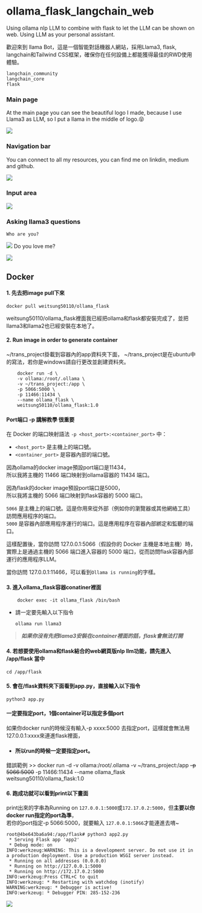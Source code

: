 # ollama_flask_langchain_web
Using ollama nlp LLM to combine with flask to let the LLM can be shown on web. Using LLM as your personal assistant.

歡迎來到 llama Bot，這是一個智能對話機器人網站，採用Llama3, flask, langchain和Tailwind CSS框架，確保你在任何設備上都能獲得最佳的RWD使用體驗。

    langchain_community
    langchain_core
    flask 

### Main page
At the main page you can see the beautiful logo I made, because I use Llama3 as LLM, so I put a llama in the middle of logo.😝

![](https://github.com/weitsung50110/ollama_flask_langchain_web/blob/main/github_imgs/0.png)

### Navigation bar
You can connect to all my resources, you can find me on linkdin, medium and github.

![](https://github.com/weitsung50110/ollama_flask_langchain_web/blob/main/github_imgs/2.png)

### Input area

![](https://github.com/weitsung50110/ollama_flask_langchain_web/blob/main/github_imgs/4.png)

### Asking llama3 questions
    Who are you?
    
![](https://github.com/weitsung50110/ollama_flask_langchain_web/blob/main/github_imgs/1.png)
    Do you love me?
    
![](https://github.com/weitsung50110/ollama_flask_langchain_web/blob/main/github_imgs/3.png)

## Docker
#### 1. 先去把image pull下來

    docker pull weitsung50110/ollama_flask

weitsung50110/ollama_flask裡面我已經把ollama和flask都安裝完成了，並把llama3和llama2也已經安裝在本地了。

#### 2. Run image in order to generate container
 ~/trans_project掛載到容器內的app資料夾下面， ~/trans_project是在ubuntu中的寫法，若你是windows請自行更改並創建資料夾。

        docker run -d \
        -v ollama:/root/.ollama \
        -v ~/trans_project:/app \
        -p 5066:5000 \
        -p 11466:11434 \
        --name ollama_flask \
        weitsung50110/ollama_flask:1.0

#### **Port端口 -p 講解教學 很重要**
在 Docker 的端口映射語法 `-p <host_port>:<container_port>` 中： <br />
- `<host_port>` 是主機上的端口號。 <br />
- `<container_port>` 是容器內部的端口號。
 
因為ollama的docker image預設port端口是11434，<br />
所以我將主機的 11466 端口映射到ollama容器的 11434 端口。

因為flask的docker image預設port端口是5000，<br />
所以我將主機的 5066 端口映射到flask容器的 5000 端口。

`5066` 是主機上的端口號。這是你用來從外部（例如你的瀏覽器或其他網絡工具）訪問應用程序的端口。<br />
`5000` 是容器內部應用程序運行的端口。這是應用程序在容器內部綁定和監聽的端口。

這樣配置後，當你訪問 127.0.0.1:5066（假設你的 Docker 主機是本地主機）時，實際上是通過主機的 5066 端口進入容器的 5000 端口，從而訪問flask容器內部運行的應用程序LLM。

當你訪問 127.0.0.1:11466，可以看到`Ollama is running`的字樣。

#### 3. 進入ollama_flask容器conatiner裡面

        docker exec -it ollama_flask /bin/bash

- 請一定要先輸入以下指令

      ollama run llama3

> **_如果你沒有先把llama3安裝在container裡面的話，flask會無法打開_**

#### 4. 若想要使用ollama和flask結合的web網頁版nlp llm功能，請先進入 /app/flask 當中

    cd /app/flask

#### 5. 會在/flask資料夾下面看到app.py，直接輸入以下指令

    python3 app.py

#### 一定要指定port，1個container可以指定多個port
如果你docker run的時候沒有輸入-p xxxx:5000 去指定port，這樣就會無法用127.0.0.1:xxxx來連進flask裡面，
- <h4>所以run的時候一定要指定port。</h4>

錯誤範例 >> 
docker run -d 
-v ollama:/root/.ollama 
-v ~/trans_project:/app 
~~-p 5066:5000~~ 
-p 11466:11434 
--name ollama_flask 
weitsung50110/ollama_flask:1.0

#### 6. 跑成功就可以看到print以下畫面
print出來的字串為Running on `127.0.0.1:5000`或`172.17.0.2:5000`，但**主要以你docker run指定的port為準**，<br />
若你的port指定-p 5066:5000，就要輸入 `127.0.0.1:5066`才能連進去唷~

    root@4be643ba6a94:/app/flask# python3 app2.py
     * Serving Flask app 'app2'
     * Debug mode: on
    INFO:werkzeug:WARNING: This is a development server. Do not use it in a production deployment. Use a production WSGI server instead.
     * Running on all addresses (0.0.0.0)
     * Running on http://127.0.0.1:5000
     * Running on http://172.17.0.2:5000
    INFO:werkzeug:Press CTRL+C to quit
    INFO:werkzeug: * Restarting with watchdog (inotify)
    WARNING:werkzeug: * Debugger is active!
    INFO:werkzeug: * Debugger PIN: 285-152-236

![](https://github.com/weitsung50110/ollama_flask_langchain_web/blob/main/github_imgs/5.png)
